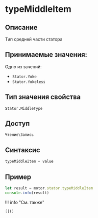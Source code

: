 # typeMiddleItem

## Описание
Тип средней части статора

## Принимаемые значения:
Одно из зачений:
 - `Stator.Yoke`
 - `Stator.Yokeless`

## Тип значения свойства
`Stator.MiddleType`

## Доступ
`Чтение\Запись`

## Синтаксис
```javascript
typeMiddleItem = value
```

## Пример
```javascript linenums="1"
let result = motor.stator.typeMiddleItem
console.info(result)
```

!!! info "См. также"

    []()

